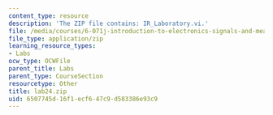 ```yaml
---
content_type: resource
description: 'The ZIP file contains: IR_Laboratory.vi.'
file: /media/courses/6-071j-introduction-to-electronics-signals-and-measurement-spring-2006/6507745d16f1ecf647c9d583386e93c9_lab24.zip
file_type: application/zip
learning_resource_types:
- Labs
ocw_type: OCWFile
parent_title: Labs
parent_type: CourseSection
resourcetype: Other
title: lab24.zip
uid: 6507745d-16f1-ecf6-47c9-d583386e93c9
---
```

